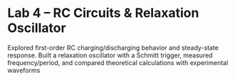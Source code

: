 # Lab 4 – RC Circuits & Relaxation Oscillator
Explored first-order RC charging/discharging behavior and steady-state response. Built a relaxation oscillator with a Schmitt trigger, measured frequency/period, and compared theoretical calculations with experimental waveforms
